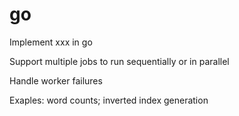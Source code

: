 # go
Implement xxx in go

Support multiple jobs to run sequentially or in parallel

Handle worker failures

Exaples: word counts; inverted index generation
